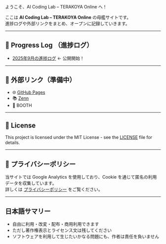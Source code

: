 ようこそ、AI Coding Lab – TERAKOYA Online へ！

ここは **AI Coding Lab – TERAKOYA Online** の母艦サイトです。  
進捗ログや外部リンクをまとめ、オープンに記録していきます。

---

## 🚀 Progress Log （進捗ログ）

- [2025年9月の進捗ログ](./progress/2025-09.md) ← 公開開始！

---

## 📂 外部リンク（準備中）

- 🌐 [GitHub Pages](https://linux-shufu.github.io/ai-coding-lab-terakoya-online/)
- 📚 [Zenn](https://zenn.dev/linux_shufu/scraps/dd5fd47c433999)
- 🛒 BOOTH

---

## 📜 License

This project is licensed under the MIT License - see the [LICENSE](./LICENSE) file for details.

---

## 🔐 プライバシーポリシー

当サイトでは Google Analytics を使用しており、Cookie を通じて匿名の利用データを収集しています。  
詳しくは [プライバシーポリシー](./privacy-policy.html) をご覧ください。

---

## 日本語サマリー
- 自由に利用・改変・配布・商用利用できます  
- ただし著作権表示とライセンス文は残してください  
- ソフトウェアを利用して生じたいかなる問題にも、作者は責任を負いません
